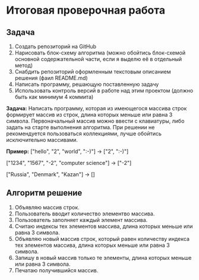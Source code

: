 # Итоговая проверочная работа

## Задача

1. Создать репозиторий на GitHub
2. Нарисовать блок-схему алгоритма (можно обойтись блок-схемой основной содержательной части, если я выделю её в отдельный метод)
3. Снабдить репозиторий оформленным текстовым описанием решения (фаил README.md)
4. Написать программу, решающую поставленную задачу
5. Использовать контроль версий в работе над этим проектом (должно быть как минимум 4 коммита)

**Задача:** Написать программу, которая из имеющегося массива строк формирует массив из строк, длина которых меньше или равна 3 символа. Первоначальный массив можно ввести с клавиатуры, либо задать на старте выполнения алгоритма. При решении не рекомендуется пользоваться коллекциями, лучше обойтись исключительно массивами.

**Пример:**
["hello", "2", "world", ":-)"] -> ["2", ":-)"]

["1234", "1567", "-2", "computer science"] -> ["-2"]

["Russia", "Denmark", "Kazan"] -> []

## **Алгоритм решение**

1. Объявляю массив строк.
2. Пользователь вводит количество элементво массива.
3. Пользователь заполняет каждый элемент массива.
4. Считаю индексы тех элементов массива, длина которых меньше или равна 3 символа.
5. Объявляю новый массив строк, который равен количеству индекса тех элементов массива, длина которых меньше или равна 3 символа.
6. Запишу в новый массив только те элементы, длина которых меньше или равна 3 символа.
7. Печатаю получившийся массив.

